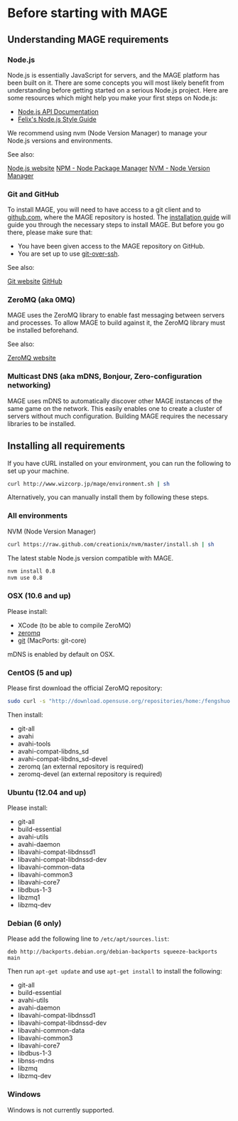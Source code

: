 # Before starting with MAGE

## Understanding MAGE requirements

### Node.js

Node.js is essentially JavaScript for servers, and the MAGE platform has been built on it. There are
some concepts you will most likely benefit from understanding before getting started on a serious
Node.js project. Here are some resources which might help you make your first steps on Node.js:

* [Node.js API Documentation](http://nodejs.org/api/)
* [Felix's Node.js Style Guide](http://nodeguide.com/style.html)

We recommend using nvm (Node Version Manager) to manage your Node.js versions and environments.

See also:

[Node.js website](http://nodejs.org/)
[NPM - Node Package Manager](https://npmjs.org/)
[NVM - Node Version Manager](https://github.com/creationix/nvm)

### Git and GitHub

To install MAGE, you will need to have access to a git client and to [github.com](https://github.com/),
where the MAGE repository is hosted. The [installation guide](./Install.md) will guide you through
the necessary steps to install MAGE. But before you go there, please make sure that:

* You have been given access to the MAGE repository on GitHub.
* You are set up to use [git-over-ssh](https://help.github.com/articles/set-up-git).

See also:

[Git website](http://git-scm.com/)
[GitHub](http://github.com/)

### ZeroMQ (aka 0MQ)

MAGE uses the ZeroMQ library to enable fast messaging between servers and processes. To allow MAGE
to build against it, the ZeroMQ library must be installed beforehand.

See also:

[ZeroMQ website](http://www.zeromq.org/)

### Multicast DNS (aka mDNS, Bonjour, Zero-configuration networking)

MAGE uses mDNS to automatically discover other MAGE instances of the same game on the network. This
easily enables one to create a cluster of servers without much configuration. Building MAGE requires
the necessary libraries to be installed.

## Installing all requirements

If you have cURL installed on your environment, you can run the following to set up your machine.

```bash
curl http://www.wizcorp.jp/mage/environment.sh | sh
```

Alternatively, you can manually install them by following these steps.

### All environments

NVM (Node Version Manager)

```bash
curl https://raw.github.com/creationix/nvm/master/install.sh | sh
```

The latest stable Node.js version compatible with MAGE.

```bash
nvm install 0.8
nvm use 0.8
```

### OSX (10.6 and up)

Please install:

* XCode (to be able to compile ZeroMQ)
* [zeromq](http://www.zeromq.org/intro:get-the-software)
* [git](http://git-scm.com/downloads) (MacPorts: git-core)

mDNS is enabled by default on OSX.

### CentOS (5 and up)

Please first download the official ZeroMQ repository:

```bash
sudo curl -s "http://download.opensuse.org/repositories/home:/fengshuo:/zeromq/CentOS_CentOS-${CENTOS_VERSION}/home:fengshuo:zeromq.repo" > /etc/yum.repos.d/zeromq.repo
```

Then install:

* git-all
* avahi
* avahi-tools
* avahi-compat-libdns_sd
* avahi-compat-libdns_sd-devel
* zeromq (an external repository is required)
* zeromq-devel (an external repository is required)

### Ubuntu (12.04 and up)

Please install:

* git-all
* build-essential
* avahi-utils
* avahi-daemon
* libavahi-compat-libdnssd1
* libavahi-compat-libdnssd-dev
* libavahi-common-data
* libavahi-common3
* libavahi-core7
* libdbus-1-3
* libzmq1
* libzmq-dev

### Debian (6 only)

Please add the following line to `/etc/apt/sources.list`:

```
deb http://backports.debian.org/debian-backports squeeze-backports main
```

Then run ```apt-get update``` and use ```apt-get install``` to install the following:

* git-all
* build-essential
* avahi-utils
* avahi-daemon
* libavahi-compat-libdnssd1
* libavahi-compat-libdnssd-dev
* libavahi-common-data
* libavahi-common3
* libavahi-core7
* libdbus-1-3
* libnss-mdns
* libzmq
* libzmq-dev

### Windows

Windows is not currently supported.
